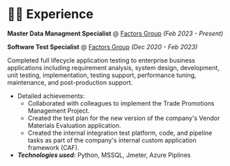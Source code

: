 # 👨‍💻 Experience


**Master Data Managment Specialist** @ [Factors Group](https://naturalfactors.com/) _(Feb 2023 - Present)_

**Software Test Specialist** @ [Factors Group](https://naturalfactors.com/) _(Dec 2020 - Feb 2023)_

Completed full lifecycle application testing to enterprise business applications including requirement analysis, system design, development, unit testing, implementation, testing support, performance tuning, maintenance, and post-production support.
- Detailed achievements:
  - Collaborated with colleagues to implement the Trade Promotions Management Project.
  - Created the test plan for the new version of the company's Vendor Materials Evaluation application.
  - Created the internal integration test platform, code, and pipeline tasks as part of the company's internal custom application framework (CAF).
- _**Technologies used:**_ Python, MSSQL, Jmeter, Azure Piplines

<!-- &nbsp;

**Staff Auditor** @ [Deloitte & Touche](https://www2.deloitte.com/global/en.html) _(July 2017 - Nov 2018)_

Planned and conducted operational and ﬁnancial audits to conﬁrm ﬁnancial statements are fairly presented in alignment with IFRS.
- Detailed achievements:
  - Delivered internal audit projects for major clients in the manufacturing industry with a focus on gap assessments/reviews of business processes and internal control.
  - Supervised assigned auditing staffs to evaluate performance and maintain standards.

&nbsp;

**Audit Intern** @ [KPMG](https://home.kpmg/) _(July 2015 - July 2015)_

Performed analytical procedures and analyses to detect unusual ﬁnancial relationships. -->